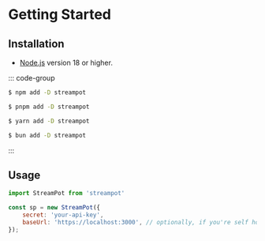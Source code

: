 # Getting Started
## Installation

- [Node.js](https://nodejs.org/) version 18 or higher.

::: code-group

```sh [npm]
$ npm add -D streampot
```

```sh [pnpm]
$ pnpm add -D streampot
```

```sh [yarn]
$ yarn add -D streampot
```

```sh [bun]
$ bun add -D streampot
```

:::

## Usage

```js
import StreamPot from 'streampot'

const sp = new StreamPot({
    secret: 'your-api-key',
    baseUrl: 'https://localhost:3000', // optionally, if you're self hosting
});
```
